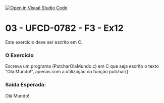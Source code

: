 [![Open in Visual Studio Code](https://classroom.github.com/assets/open-in-vscode-718a45dd9cf7e7f842a935f5ebbe5719a5e09af4491e668f4dbf3b35d5cca122.svg)](https://classroom.github.com/online_ide?assignment_repo_id=10954354&assignment_repo_type=AssignmentRepo)
# 03 - UFCD-0782 - F3 - Ex12
Este exercício deve ser escrito em C.

### O Exercício
Escreva um programa (PutcharOlaMundo.c) em C que seja escrito o texto “Olá Mundo!”, apenas com a utilização da função putchar().

### Saída Esperada:
   
Olá Mundo!




